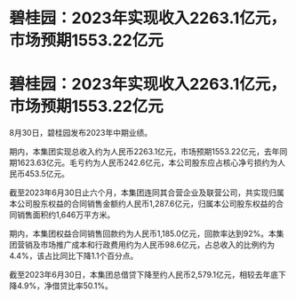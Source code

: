 # 碧桂园：2023年实现收入2263.1亿元，市场预期1553.22亿元

# 碧桂园：2023年实现收入2263.1亿元，市场预期1553.22亿元

8月30日，碧桂园发布2023年中期业绩。

期内，本集团实现总收入约为人民币2263.1亿元，市场预期1553.22亿元，去年同期1623.63亿元。毛亏约为人民币242.6亿元，本公司股东应占核心净亏损约为人民币453.5亿元。

截至2023年6月30日止六个月，本集团连同其合营企业及联营公司，共实现归属本公司股东权益的合同销售金额约人民币1,287.6亿元，归属本公司股东权益的合同销售面积约1,646万平方米。

期内，本集团权益合同销售回款约为人民币1,185.0亿元，回款率达到92%。本集团营销及市场推广成本和行政费用约为人民币98.6亿元，占总收入的比例约为4.4%，该占比同比下降1.1个百分点。

截至2023年6月30日，本集团总借贷下降至约人民币2,579.1亿元，相较去年底下降4.9%，净借贷比率50.1%。

